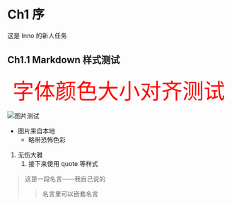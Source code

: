 # Ch1 序

这是 Inno 的新人任务

## Ch1.1 Markdown 样式测试

<center><font face="zihun49hao-xiaoyaoxingshu" size=10 color="red">字体颜色大小对齐测试</font></center>

![图片测试](https://blogpic-1314519343.cos.ap-nanjing.myqcloud.com/LocalMarkdown/202304101942913.png)

-   图片来自本地
    -   略带恐怖色彩

1.   无伤大雅
     1.   接下来使用 quote 等样式

>   这是一段名言——我自己说的
>
>   >   名言里可以嵌套名言


